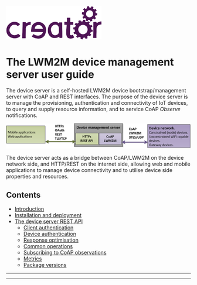 ![](images/img.png)
----

# The LWM2M device management server user guide  
The device server is a self-hosted LWM2M device bootstrap/management server with CoAP and REST interfaces. The purpose of the device server is to manage the provisioning, authentication and connectivity of IoT devices, to query and supply resource information, and to service CoAP *Observe* notifications.  
 
![](images/CreatorDev_IoT_framework_device_server_overview_100dpi.png)  
  

The device server acts as a bridge between CoAP/LWM2M on the device network side, and HTTP/REST on the internet side, allowing web and mobile applications to manage device connectivity and to utilise device side properties and resources.

## Contents

* [Introduction](devServer.md)  
* [Installation and deployment](devServerInstallation.md)  
* [The device server REST API](DSRESTindex.md)  
    * [Client authentication](authentication.md)  
	* [Device authentication](devauth.md)  
	* [Response optimisation](ResponseOptimization.md)  
	* [Common operations](commonDeviceServerOperations.md)  
	* [Subscribing to CoAP observations](subscribingToObservations.md)  
	* [Metrics](metrics.md)  
	* [Package versions](packageVersions.md)  

----

----
